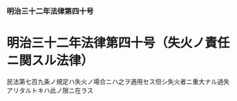 ### 明治三十二年法律第四十号  
# 明治三十二年法律第四十号（失火ノ責任ニ関スル法律）  
  
民法第七百九条ノ規定ハ失火ノ場合ニハ之ヲ適用セス但シ失火者ニ重大ナル過失アリタルトキハ此ノ限ニ在ラス  
  
